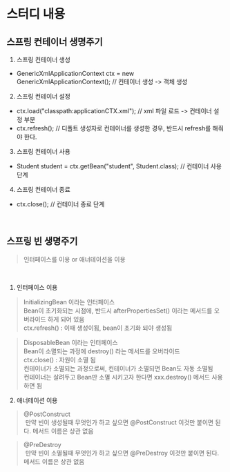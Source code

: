 # 스터디 내용

## 스프링 컨테이너 생명주기
1. 스프링 컨테이너 생성
- GenericXmlApplicationContext ctx = new GenericXmlApplicationContext();	// 컨테이너 생성 -> 객체 생성

2. 스프링 컨테이너 설정
- ctx.load("classpath:applicationCTX.xml");	// xml 파일 로드 -> 컨테이너 설정 부분
- ctx.refresh(); // 디폴트 생성자로 컨테이너를 생성한 경우, 반드시 refresh를 해줘야 한다.

3. 스프링 컨테이너 사용
- Student student = ctx.getBean("student", Student.class);	// 컨테이너 사용 단계

4. 스프링 컨테이너 종료
- ctx.close();  // 컨테이너 종료 단계

<br/>

## 스프링 빈 생명주기 
> 인터페이스를 이용 or 애너테이션을 이용

<br/>

1. 인터페이스 이용
> InitializingBean 이라는 인터페이스 <br/>
  Bean이 초기화되는 시점에, 반드시 afterPropertiesSet() 이라는 메서드를 오버라이드 하게 되어 있음 <br/>
     ctx.refresh()  : 이때 생성이됨, bean이 초기화 되야 생성됨 <br/>

> DisposableBean 이라는 인터페이스 <br/>
  Bean이 소멸되는 과정에 destroy() 라는 메서드를 오버라이드 <br/>
  ctx.close()  : 자원이 소멸 됨 <br/>
  컨테이너가 소멸되는 과정으로써, 컨테이너가 소멸되면 Bean도 자동 소멸됨 <br/>
  컨테이너는 살려두고 Bean만 소멸 시키고자 한다면 xxx.destroy() 메서드 사용하면 됨 <br/>
     
2. 애너테이션 이용
> @PostConstruct <br/>
  만약 빈이 생성될때 무엇인가 하고 싶으면 @PostConstruct 이것만 붙이면 된다. 메서드 이름은 상관 없음 <br/>

> @PreDestroy <br/>
  만약 빈이 소멸될때 무엇인가 하고 싶으면 @PreDestroy 이것만 붙이면 된다. 메서드 이름은 상관 없음 <br/>
